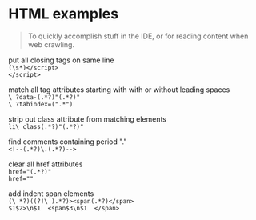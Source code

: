 # HTML examples  
> To quickly accomplish stuff in the IDE, or for reading content when web crawling.  
  
put all closing tags on same line  
`(\s*)</script>`  
`</script>`  
  
match all tag attributes starting with with or without leading spaces  
`\ ?data-(.*?)"(.*?)" `  
`\ ?tabindex=(".*") `  
  
strip out class attribute from matching elements  
`li\ class(.*?)"(.*?)" `  
  
find comments containing period "."  
`<!--(.*?)\.(.*?)-->`  
  
clear all href attributes  
`href="(.*?)"`  
`href=""`  
  
add indent span elements  
`(\ *?)((?!\ ).*?)><span(.*?)</span> `  
`$1$2>\n$1  <span$3\n$1  </span> `  
  
  
